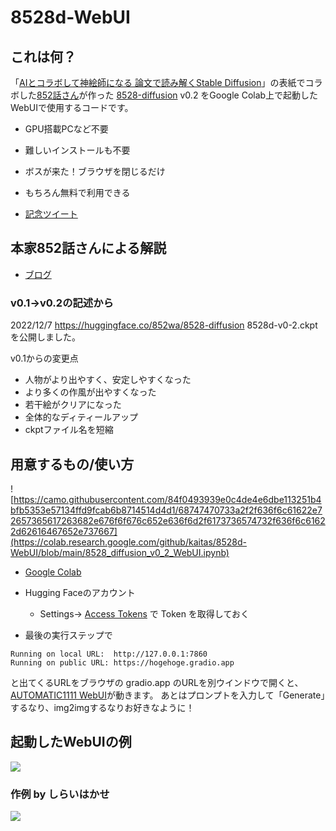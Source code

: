 # 8528d-WebUI

## これは何？
「[AIとコラボして神絵師になる 論文で読み解くStable Diffusion](https://ivtv.page.link/ap)」の表紙でコラボした[852話さん](https://twitter.com/8co28)が作った [8528-diffusion](https://huggingface.co/852wa/8528-diffusion) v0.2 をGoogle Colab上で起動したWebUIで使用するコードです。

- GPU搭載PCなど不要
- 難しいインストールも不要
- ボスが来た！ブラウザを閉じるだけ
- もちろん無料で利用できる

- [記念ツイート](https://twitter.com/8co28/status/1600367719140188160)

## 本家852話さんによる解説

- [ブログ](https://note.com/852wa/n/n212ab941e8ce)

### v0.1→v0.2の記述から
2022/12/7
https://huggingface.co/852wa/8528-diffusion
8528d-v0-2.ckptを公開しました。

v0.1からの変更点


*  人物がより出やすく、安定しやすくなった
* より多くの作風が出やすくなった
* 若干絵がクリアになった
* 全体的なディティールアップ
* ckptファイル名を短縮

## 用意するもの/使い方

![https://camo.githubusercontent.com/84f0493939e0c4de4e6dbe113251b4bfb5353e57134ffd9fcab6b8714514d4d1/68747470733a2f2f636f6c61622e72657365617263682e676f6f676c652e636f6d2f6173736574732f636f6c61622d62616467652e737667](https://colab.research.google.com/github/kaitas/8528d-WebUI/blob/main/8528_diffusion_v0_2_WebUI.ipynb)
 
-  [Google Colab](https://colab.research.google.com/github/kaitas/8528d-WebUI/blob/main/8528_diffusion_v0_2_WebUI.ipynb)
- Hugging Faceのアカウント
  - Settings→ [Access Tokens](https://huggingface.co/settings/tokens) で Token を取得しておく 

- 最後の実行ステップで

```
Running on local URL:  http://127.0.0.1:7860
Running on public URL: https://hogehoge.gradio.app
```

と出てくるURLをブラウザの gradio.app のURLを別ウインドウで開くと、[AUTOMATIC1111 WebUI](https://github.com/AUTOMATIC1111/stable-diffusion-webui)が動きます。
あとはプロンプトを入力して「Generate」するなり、img2imgするなりお好きなように！


## 起動したWebUIの例

![](https://pbs.twimg.com/media/FjfvQAzVIAAoR3n?format=jpg&name=4096x4096)

### 作例 by しらいはかせ

![](https://pbs.twimg.com/media/Fjfu21MUUAIlvMN?format=png&name=small)
